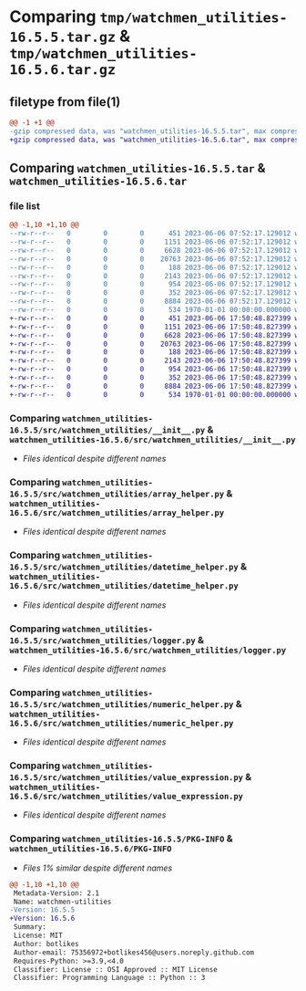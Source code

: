 # Comparing `tmp/watchmen_utilities-16.5.5.tar.gz` & `tmp/watchmen_utilities-16.5.6.tar.gz`

## filetype from file(1)

```diff
@@ -1 +1 @@
-gzip compressed data, was "watchmen_utilities-16.5.5.tar", max compression
+gzip compressed data, was "watchmen_utilities-16.5.6.tar", max compression
```

## Comparing `watchmen_utilities-16.5.5.tar` & `watchmen_utilities-16.5.6.tar`

### file list

```diff
@@ -1,10 +1,10 @@
--rw-r--r--   0        0        0      451 2023-06-06 07:52:17.129012 watchmen_utilities-16.5.5/pyproject.toml
--rw-r--r--   0        0        0     1151 2023-06-06 07:52:17.129012 watchmen_utilities-16.5.5/src/watchmen_utilities/__init__.py
--rw-r--r--   0        0        0     6628 2023-06-06 07:52:17.129012 watchmen_utilities-16.5.5/src/watchmen_utilities/array_helper.py
--rw-r--r--   0        0        0    20763 2023-06-06 07:52:17.129012 watchmen_utilities-16.5.5/src/watchmen_utilities/datetime_helper.py
--rw-r--r--   0        0        0      188 2023-06-06 07:52:17.129012 watchmen_utilities-16.5.5/src/watchmen_utilities/json_helper.py
--rw-r--r--   0        0        0     2143 2023-06-06 07:52:17.129012 watchmen_utilities-16.5.5/src/watchmen_utilities/logger.py
--rw-r--r--   0        0        0      954 2023-06-06 07:52:17.129012 watchmen_utilities-16.5.5/src/watchmen_utilities/numeric_helper.py
--rw-r--r--   0        0        0      352 2023-06-06 07:52:17.129012 watchmen_utilities-16.5.5/src/watchmen_utilities/string_helper.py
--rw-r--r--   0        0        0     8884 2023-06-06 07:52:17.129012 watchmen_utilities-16.5.5/src/watchmen_utilities/value_expression.py
--rw-r--r--   0        0        0      534 1970-01-01 00:00:00.000000 watchmen_utilities-16.5.5/PKG-INFO
+-rw-r--r--   0        0        0      451 2023-06-06 17:50:48.827399 watchmen_utilities-16.5.6/pyproject.toml
+-rw-r--r--   0        0        0     1151 2023-06-06 17:50:48.827399 watchmen_utilities-16.5.6/src/watchmen_utilities/__init__.py
+-rw-r--r--   0        0        0     6628 2023-06-06 17:50:48.827399 watchmen_utilities-16.5.6/src/watchmen_utilities/array_helper.py
+-rw-r--r--   0        0        0    20763 2023-06-06 17:50:48.827399 watchmen_utilities-16.5.6/src/watchmen_utilities/datetime_helper.py
+-rw-r--r--   0        0        0      188 2023-06-06 17:50:48.827399 watchmen_utilities-16.5.6/src/watchmen_utilities/json_helper.py
+-rw-r--r--   0        0        0     2143 2023-06-06 17:50:48.827399 watchmen_utilities-16.5.6/src/watchmen_utilities/logger.py
+-rw-r--r--   0        0        0      954 2023-06-06 17:50:48.827399 watchmen_utilities-16.5.6/src/watchmen_utilities/numeric_helper.py
+-rw-r--r--   0        0        0      352 2023-06-06 17:50:48.827399 watchmen_utilities-16.5.6/src/watchmen_utilities/string_helper.py
+-rw-r--r--   0        0        0     8884 2023-06-06 17:50:48.827399 watchmen_utilities-16.5.6/src/watchmen_utilities/value_expression.py
+-rw-r--r--   0        0        0      534 1970-01-01 00:00:00.000000 watchmen_utilities-16.5.6/PKG-INFO
```

### Comparing `watchmen_utilities-16.5.5/src/watchmen_utilities/__init__.py` & `watchmen_utilities-16.5.6/src/watchmen_utilities/__init__.py`

 * *Files identical despite different names*

### Comparing `watchmen_utilities-16.5.5/src/watchmen_utilities/array_helper.py` & `watchmen_utilities-16.5.6/src/watchmen_utilities/array_helper.py`

 * *Files identical despite different names*

### Comparing `watchmen_utilities-16.5.5/src/watchmen_utilities/datetime_helper.py` & `watchmen_utilities-16.5.6/src/watchmen_utilities/datetime_helper.py`

 * *Files identical despite different names*

### Comparing `watchmen_utilities-16.5.5/src/watchmen_utilities/logger.py` & `watchmen_utilities-16.5.6/src/watchmen_utilities/logger.py`

 * *Files identical despite different names*

### Comparing `watchmen_utilities-16.5.5/src/watchmen_utilities/numeric_helper.py` & `watchmen_utilities-16.5.6/src/watchmen_utilities/numeric_helper.py`

 * *Files identical despite different names*

### Comparing `watchmen_utilities-16.5.5/src/watchmen_utilities/value_expression.py` & `watchmen_utilities-16.5.6/src/watchmen_utilities/value_expression.py`

 * *Files identical despite different names*

### Comparing `watchmen_utilities-16.5.5/PKG-INFO` & `watchmen_utilities-16.5.6/PKG-INFO`

 * *Files 1% similar despite different names*

```diff
@@ -1,10 +1,10 @@
 Metadata-Version: 2.1
 Name: watchmen-utilities
-Version: 16.5.5
+Version: 16.5.6
 Summary: 
 License: MIT
 Author: botlikes
 Author-email: 75356972+botlikes456@users.noreply.github.com
 Requires-Python: >=3.9,<4.0
 Classifier: License :: OSI Approved :: MIT License
 Classifier: Programming Language :: Python :: 3
```

